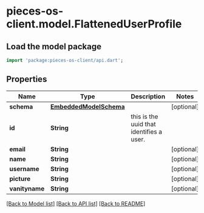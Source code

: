 # pieces-os-client.model.FlattenedUserProfile

## Load the model package
```dart
import 'package:pieces-os-client/api.dart';
```

## Properties
Name | Type | Description | Notes
------------ | ------------- | ------------- | -------------
**schema** | [**EmbeddedModelSchema**](EmbeddedModelSchema.md) |  | [optional] 
**id** | **String** | this is the uuid that identifies a user. | 
**email** | **String** |  | [optional] 
**name** | **String** |  | [optional] 
**username** | **String** |  | [optional] 
**picture** | **String** |  | [optional] 
**vanityname** | **String** |  | [optional] 

[[Back to Model list]](../README.md#documentation-for-models) [[Back to API list]](../README.md#documentation-for-api-endpoints) [[Back to README]](../README.md)


